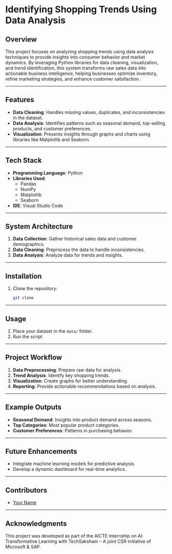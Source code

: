 # Identifying Shopping Trends Using Data Analysis

## Overview
This project focuses on analyzing shopping trends using data analysis techniques to provide insights into consumer behavior and market dynamics. By leveraging Python libraries for data cleaning, visualization, and trend identification, this system transforms raw sales data into actionable business intelligence, helping businesses optimize inventory, refine marketing strategies, and enhance customer satisfaction.

---

## Features
- **Data Cleaning**: Handles missing values, duplicates, and inconsistencies in the dataset.
- **Data Analysis**: Identifies patterns such as seasonal demand, top-selling products, and customer preferences.
- **Visualization**: Presents insights through graphs and charts using libraries like Matplotlib and Seaborn.


---

## Tech Stack
- **Programming Language**: Python
- **Libraries Used**:
  - Pandas
  - NumPy
  - Matplotlib
  - Seaborn
- **IDE**: Visual Studio Code

---

## System Architecture
1. **Data Collection**: Gather historical sales data and customer demographics.
2. **Data Cleaning**: Preprocess the data to handle inconsistencies.
3. **Data Analysis**: Analyze data for trends and insights.

---

## Installation
1. Clone the repository:
   ```bash
   git clone 
   ```
---

## Usage
1. Place your dataset in the `data/` folder.
2. Run the script
   


---

## Project Workflow
1. **Data Preprocessing**: Prepare raw data for analysis.
2. **Trend Analysis**: Identify key shopping trends.
3. **Visualization**: Create graphs for better understanding.
4. **Reporting**: Provide actionable recommendations based on analysis.

---

## Example Outputs
- **Seasonal Demand**: Insights into product demand across seasons.
- **Top Categories**: Most popular product categories.
- **Customer Preferences**: Patterns in purchasing behavior.

---

## Future Enhancements
- Integrate machine learning models for predictive analysis.
- Develop a dynamic dashboard for real-time analytics.


---



## Contributors
- [Your Name](https://github.com/idioticapricot)

---

## Acknowledgments
This project was developed as part of the AICTE Internship on AI: Transformative Learning with TechSaksham – A joint CSR initiative of Microsoft & SAP.
